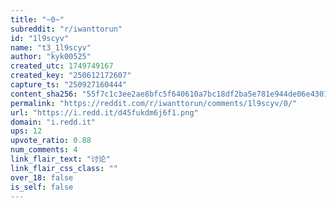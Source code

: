 ```yaml
---
title: "~0~"
subreddit: "r/iwanttorun"
id: "1l9scyv"
name: "t3_1l9scyv"
author: "kyk00525"
created_utc: 1749749167
created_key: "250612172607"
capture_ts: "250927160444"
content_sha256: "55f7c1c3ee2ae8bfc5f640610a7bc18df2ba5e781e944de06e430183f03b07d3"
permalink: "https://reddit.com/r/iwanttorun/comments/1l9scyv/0/"
url: "https://i.redd.it/d45fukdm6j6f1.png"
domain: "i.redd.it"
ups: 12
upvote_ratio: 0.88
num_comments: 4
link_flair_text: "讨论"
link_flair_css_class: ""
over_18: false
is_self: false
---
```


